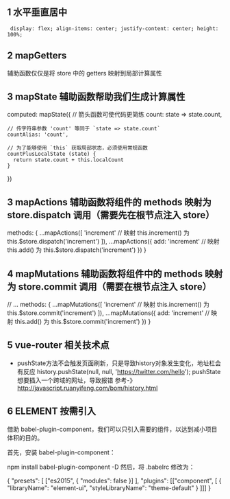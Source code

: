## 1 水平垂直居中
` 
	display: flex;
    align-items: center;
    justify-content: center;
    height: 100%;
`


## 2 mapGetters 
  辅助函数仅仅是将 store 中的 getters 映射到局部计算属性

## 3 mapState 辅助函数帮助我们生成计算属性
 computed: mapState({
    // 箭头函数可使代码更简练
    count: state => state.count,

    // 传字符串参数 'count' 等同于 `state => state.count`
    countAlias: 'count',

    // 为了能够使用 `this` 获取局部状态，必须使用常规函数
    countPlusLocalState (state) {
      return state.count + this.localCount
    }
  })

## 3 mapActions 辅助函数将组件的 methods 映射为 store.dispatch 调用（需要先在根节点注入 store）
methods: {
    ...mapActions([
      'increment' // 映射 this.increment() 为 this.$store.dispatch('increment')
    ]),
    ...mapActions({
      add: 'increment' // 映射 this.add() 为 this.$store.dispatch('increment')
    })
  }

## 4 mapMutations 辅助函数将组件中的 methods 映射为 store.commit 调用（需要在根节点注入 store）

  // ...
  methods: {
    ...mapMutations([
      'increment' // 映射 this.increment() 为 this.$store.commit('increment')
    ]),
    ...mapMutations({
      add: 'increment' // 映射 this.add() 为 this.$store.commit('increment')
    })
  }



## 5  vue-router  相关技术点

+ pushState方法不会触发页面刷新，只是导致history对象发生变化，地址栏会有反应
history.pushState(null, null, 'https://twitter.com/hello');
pushState想要插入一个跨域的网址，导致报错
参考-》
http://javascript.ruanyifeng.com/bom/history.html

## 6 ELEMENT 按需引入

借助 babel-plugin-component，我们可以只引入需要的组件，以达到减小项目体积的目的。

首先，安装 babel-plugin-component：

npm install babel-plugin-component -D
然后，将 .babelrc 修改为：

{
  "presets": [
    ["es2015", { "modules": false }]
  ],
  "plugins": [["component", [
    {
      "libraryName": "element-ui",
      "styleLibraryName": "theme-default"
    }
  ]]]
}




